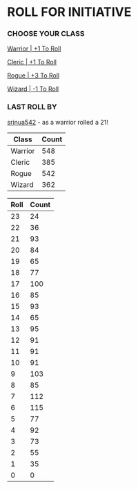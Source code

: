 # ROLL FOR INITIATIVE
### CHOOSE YOUR CLASS

[Warrior | +1 To Roll](https://github.com/benjaminsampica/benjaminsampica/issues/new?title=roll%7Cwarrior&body=Just+click+%27Submit+new+issue%27.)

[Cleric | +1 To Roll](https://github.com/benjaminsampica/benjaminsampica/issues/new?title=roll%7Ccleric&body=Just+click+%27Submit+new+issue%27.)

[Rogue | +3 To Roll](https://github.com/benjaminsampica/benjaminsampica/issues/new?title=roll%7Crogue&body=Just+click+%27Submit+new+issue%27.)

[Wizard | -1 To Roll](https://github.com/benjaminsampica/benjaminsampica/issues/new?title=roll%7Cwizard&body=Just+click+%27Submit+new+issue%27.)
### LAST ROLL BY
[srinua542](https://www.github.com/srinua542) - as a warrior rolled a 21!

|Class|Count|
|-|-|
|Warrior|548|
|Cleric|385|
|Rogue|542|
|Wizard|362|

|Roll|Count|
|-|-|
|23|24
|22|36
|21|93
|20|84
|19|65
|18|77
|17|100
|16|85
|15|93
|14|65
|13|95
|12|91
|11|91
|10|91
|9|103
|8|85
|7|112
|6|115
|5|77
|4|92
|3|73
|2|55
|1|35
|0|0
